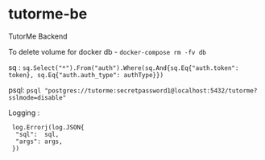 # tutorme-be

TutorMe Backend

To delete volume for docker db - `docker-compose rm -fv db`

sq : `sq.Select("*").From("auth").Where(sq.And{sq.Eq{"auth.token": token}, sq.Eq{"auth.auth_type": authType}})`

psql: `psql "postgres://tutorme:secretpassword1@localhost:5432/tutorme?sslmode=disable"`

Logging :

```
 log.Errorj(log.JSON{
  "sql":  sql,
  "args": args,
 })
```
